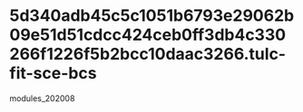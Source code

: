 # 5d340adb45c5c1051b6793e29062b09e51d51cdcc424ceb0ff3db4c330266f1226f5b2bcc10daac3266.tulc-fit-sce-bcs
modules_202008

